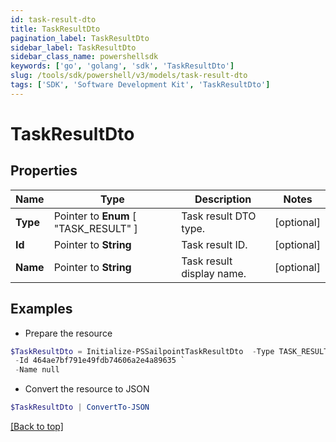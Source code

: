 ```yaml
---
id: task-result-dto
title: TaskResultDto
pagination_label: TaskResultDto
sidebar_label: TaskResultDto
sidebar_class_name: powershellsdk
keywords: ['go', 'golang', 'sdk', 'TaskResultDto'] 
slug: /tools/sdk/powershell/v3/models/task-result-dto
tags: ['SDK', 'Software Development Kit', 'TaskResultDto']
---
```



# TaskResultDto

## Properties

Name | Type | Description | Notes
------------ | ------------- | ------------- | -------------
**Type** |  Pointer to  **Enum** [  "TASK_RESULT" ] | Task result DTO type. | [optional] 
**Id** |  Pointer to **String** | Task result ID. | [optional] 
**Name** |  Pointer to **String** | Task result display name. | [optional] 

## Examples

- Prepare the resource
```powershell
$TaskResultDto = Initialize-PSSailpointTaskResultDto  -Type TASK_RESULT `
 -Id 464ae7bf791e49fdb74606a2e4a89635 `
 -Name null
```

- Convert the resource to JSON
```powershell
$TaskResultDto | ConvertTo-JSON
```


[[Back to top]](#) 

